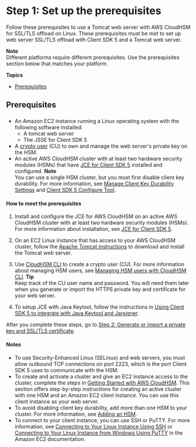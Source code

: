# Step 1: Set up the prerequisites<a name="third-offload-linux-jsse-prereqs"></a>

Follow these prerequisites to use a Tomcat web server with AWS CloudHSM for SSL/TLS offload on Linux\. These prerequisites must be met to set up web server SSL/TLS offload with Client SDK 5 and a Tomcat web server\.

**Note**  
Different platforms require different prerequisites\. Use the prerequisites section below that matches your platform\.

**Topics**
+ [Prerequisites](#new-versions-jsse)

## Prerequisites<a name="new-versions-jsse"></a>

### <a name="w13aac23b7c17b9b9b9b3"></a>
+ An Amazon EC2 instance running a Linux operating system with the following software installed:
  + A tomcat web server
  + The JSSE for Client SDK 5
+ A [crypto user](manage-hsm-users-chsm-cli.md#crypto-user-chsm-cli) \(CU\) to own and manage the web server's private key on the HSM\.
+ An active AWS CloudHSM cluster with at least two hardware security modules \(HSMs\) that have [JCE for Client SDK 5](java-library-install_5.md) installed and configured\.
**Note**  
You can use a single HSM cluster, but you must first disable client key durability\. For more information, see [Manage Client Key Durability Settings](manage-key-sync.md#client-sync-sdk8) and [Client SDK 5 Configure Tool](configure-sdk-5.md)\.

#### How to meet the prerequisites<a name="jsse-prereqs-how-to"></a>

1. Install and configure the JCE for AWS CloudHSM on an active AWS CloudHSM cluster with at least two hardware security modules \(HSMs\)\. For more information about installation, see [JCE for Client SDK 5](java-library-install_5.md)\.

1. On an EC2 Linux instance that has access to your AWS CloudHSM cluster, follow the [Apache Tomcat instructions](https://tomcat.apache.org/download-90.cgi ) to download and install the Tomcat web server\.

1. Use [CloudHSM CLI](cloudhsm_cli.md) to create a crypto user \(CU\)\. For more information about managing HSM users, see [Managing HSM users with CloudHSM CLI](manage-hsm-users-chsm-cli.md)\. 
**Tip**  
Keep track of the CU user name and password\. You will need them later when you generate or import the HTTPS private key and certificate for your web server\.

1. To setup JCE with Java Keytool, follow the instructions in [Using Client SDK 5 to integrate with Java Keytool and Jarsigner](keystore-third-party-tools_5.md)\.

After you complete these steps, go to [Step 2: Generate or import a private key and SSL/TLS certificate](third-offload-linux-jsse-gen.md)\.

#### Notes<a name="jsse-prereqs-notes"></a>
+ To use Security\-Enhanced Linux \(SELinux\) and web servers, you must allow outbound TCP connections on port 2223, which is the port Client SDK 5 uses to communicate with the HSM\.
+ To create and activate a cluster and give an EC2 instance access to the cluster, complete the steps in [Getting Started with AWS CloudHSM](getting-started.md)\. This section offers step\-by\-step instructions for creating an active cluster with one HSM and an Amazon EC2 client instance\. You can use this client instance as your web server\. 
+ To avoid disabling client key durability, add more than one HSM to your cluster\. For more information, see [Adding an HSM](add-remove-hsm.md#add-hsm)\.
+ To connect to your client instance, you can use SSH or PuTTY\. For more information, see [Connecting to Your Linux Instance Using SSH](https://docs.aws.amazon.com/AWSEC2/latest/UserGuide/AccessingInstancesLinux.html) or [Connecting to Your Linux Instance from Windows Using PuTTY](https://docs.aws.amazon.com/AWSEC2/latest/UserGuide/putty.html) in the Amazon EC2 documentation\. 